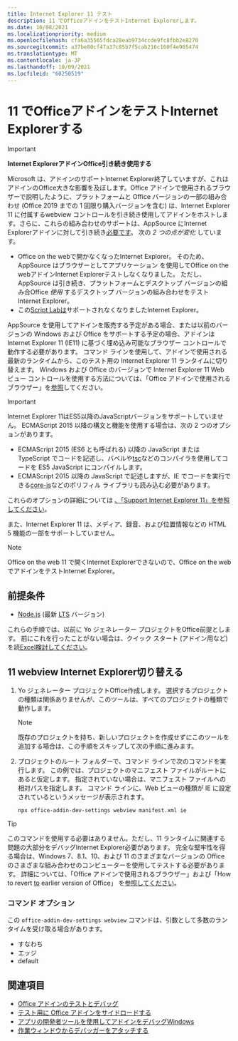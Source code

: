```yaml
---
title: Internet Explorer 11 テスト
description: 11 でOfficeアドインをテストInternet Explorerします。
ms.date: 10/08/2021
ms.localizationpriority: medium
ms.openlocfilehash: cfa6a35565fdca28eab9734ccde9fc8fbb2e8270
ms.sourcegitcommit: a37be80cf47a37c85b7f5cab216c160f4e905474
ms.translationtype: MT
ms.contentlocale: ja-JP
ms.lasthandoff: 10/09/2021
ms.locfileid: "60250519"
---
```

# <a name="test-your-office-add-in-on-internet-explorer-11"></a>11 でOfficeアドインをテストInternet Explorerする

> [!IMPORTANT]
> **Internet ExplorerアドインOffice引き続き使用する**
>
> Microsoft は、アドインのサポートInternet Explorer終了していますが、これはアドインのOffice大きな影響を及ぼします。Office アドインで使用されるブラウザーで説明したように、プラットフォームと Office バージョンの一部の組み合わせ (Office 2019 までの 1 回限り購入バージョンを含む) は、Internet Explorer 11 に付属する[](../concepts/browsers-used-by-office-web-add-ins.md)webview コントロールを引き続き使用してアドインをホストします。さらに、これらの組み合わせのサポートは、AppSource にInternet Explorerアドインに対して引き続き[必要です](/office/dev/store/submit-to-appsource-via-partner-center)。 次の *2 つの点が変化* しています。
>
> - Office on the webで開かなくなったInternet Explorer。 そのため、AppSource はブラウザーとしてアプリケーション を使用してOffice on the webアドインInternet Explorerテストしなくなりました。 ただし、AppSource は引き続き、プラットフォームとデスクトップ バージョンの組み合Office *使用* するデスクトップ バージョンの組み合わせをテストInternet Explorer。
> - この[Script Labは](../overview/explore-with-script-lab.md)サポートされなくなりましたInternet Explorer。

AppSource を使用してアドインを販売する予定がある場合、または以前のバージョンの Windows および Office をサポートする予定の場合、アドインは Internet Explorer 11 (IE11) に基づく埋め込み可能なブラウザー コントロールで動作する必要があります。 コマンド ラインを使用して、アドインで使用される最新のランタイムから、このテスト用の Internet Explorer 11 ランタイムに切り替えます。 Windows および Office のバージョンで Internet Explorer 11 Web ビュー コントロールを使用する方法については、「Office アドインで使用されるブラウザー」を[参照](../concepts/browsers-used-by-office-web-add-ins.md)してください。

> [!IMPORTANT]
> Internet Explorer 11はES5以降のJavaScriptバージョンをサポートしていません。 ECMAScript 2015 以降の構文と機能を使用する場合は、次の 2 つのオプションがあります。
>
> - ECMAScript 2015 (ES6 とも呼ばれる) 以降の JavaScript または TypeScript でコードを記述し、バベルや[tsc](https://www.typescriptlang.org/index.html)などの[](https://babeljs.io/)コンパイラを使用してコードを ES5 JavaScript にコンパイルします。
> - ECMAScript 2015 以降の JavaScript で記述します[](https://en.wikipedia.org/wiki/Polyfill_(programming))が、IE でコードを実行できる[core-js](https://github.com/zloirock/core-js)などのポリフィル ライブラリも読み込む必要があります。
>
> これらのオプションの詳細については [、「Support Internet Explorer 11」を参照してください](../develop/support-ie-11.md)。
>
> また、Internet Explorer 11 は、メディア、録音、および位置情報などの HTML 5 機能の一部をサポートしていません。

> [!NOTE]
> Office on the web 11 で開くInternet Explorerできないので、Office on the web でアドインをテストInternet Explorer。

## <a name="prerequisites"></a>前提条件

- [Node.js](https://nodejs.org/) (最新 [LTS](https://nodejs.org/about/releases) バージョン)

これらの手順では、以前に Yo ジェネレーター プロジェクトをOffice前提とします。 前にこれを行ったことがない場合は、クイック スタート (アドイン用など) を読[Excel検討してください](../quickstarts/excel-quickstart-jquery.md)。

## <a name="switching-to-the-internet-explorer-11-webview"></a>11 webview Internet Explorer切り替える

1. Yo ジェネレーター プロジェクトOffice作成します。 選択するプロジェクトの種類は関係ありませんが、このツールは、すべてのプロジェクトの種類で動作します。

    > [!NOTE]
    > 既存のプロジェクトを持ち、新しいプロジェクトを作成せずにこのツールを追加する場合は、この手順をスキップして次の手順に進みます。 

1. プロジェクトのルート フォルダーで、コマンド ラインで次のコマンドを実行します。 この例では、プロジェクトのマニフェスト ファイルがルートにあると仮定します。 指定されていない場合は、マニフェスト ファイルへの相対パスを指定します。 コマンド ラインに、Web ビューの種類が IE に設定されているというメッセージが表示されます。

    ```command&nbsp;line
    npx office-addin-dev-settings webview manifest.xml ie
    ```

> [!TIP]
> このコマンドを使用する必要はありません。ただし、11 ランタイムに関連する問題の大部分をデバッグInternet Explorer必要があります。 完全な堅牢性を得る場合は、Windows 7、8.1、10、および 11 のさまざまなバージョンの Office のさまざまな組み合わせのコンピューターを使用してテストする必要があります。 詳細については、「Office アドインで使用されるブラウザー」および「How to revert [to](../concepts/browsers-used-by-office-web-add-ins.md) earlier version of Office」 を[参照してください](https://support.microsoft.com/topic/2bd5c457-a917-d57e-35a1-f709e3dda841)。

### <a name="command-options"></a>コマンド オプション

この `office-addin-dev-settings webview` コマンドは、引数として多数のランタイムを受け取る場合があります。

- すなわち
- エッジ
- default

## <a name="see-also"></a>関連項目

* [Office アドインのテストとデバッグ](test-debug-office-add-ins.md)
* [テスト用に Office アドインをサイドロードする](create-a-network-shared-folder-catalog-for-task-pane-and-content-add-ins.md)
* [アプリの開発者ツールを使用してアドインをデバッグWindows](debug-add-ins-using-f12-developer-tools-on-windows.md)
* [作業ウィンドウからデバッガーをアタッチする](attach-debugger-from-task-pane.md)
